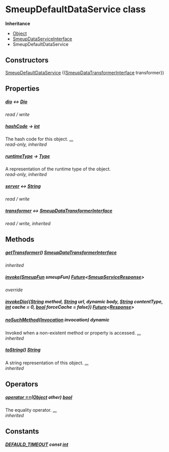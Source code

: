 


# SmeupDefaultDataService class











**Inheritance**

- [Object](https://api.flutter.dev/flutter/dart-core/Object-class.html)
- [SmeupDataServiceInterface](../smeup_services_smeup_data_service_interface/SmeupDataServiceInterface-class.md)
- SmeupDefaultDataService






## Constructors

[SmeupDefaultDataService](../smeup_services_smeup_default_data_service/SmeupDefaultDataService/SmeupDefaultDataService.md) ({[SmeupDataTransformerInterface](../smeup_services_transformers_smeup_data_transformer_interface/SmeupDataTransformerInterface-class.md) transformer})

    


## Properties

##### [dio](../smeup_services_smeup_default_data_service/SmeupDefaultDataService/dio.md) &#8596; [Dio](https://pub.dev/documentation/dio/4.0.0/dio/Dio-class.html)



   
_read / write_



##### [hashCode](https://api.flutter.dev/flutter/dart-core/Object/hashCode.html) &#8594; [int](https://api.flutter.dev/flutter/dart-core/int-class.html)



The hash code for this object. [...](https://api.flutter.dev/flutter/dart-core/Object/hashCode.html)  
_read-only, inherited_



##### [runtimeType](https://api.flutter.dev/flutter/dart-core/Object/runtimeType.html) &#8594; [Type](https://api.flutter.dev/flutter/dart-core/Type-class.html)



A representation of the runtime type of the object.   
_read-only, inherited_



##### [server](../smeup_services_smeup_default_data_service/SmeupDefaultDataService/server.md) &#8596; [String](https://api.flutter.dev/flutter/dart-core/String-class.html)



   
_read / write_



##### [transformer](../smeup_services_smeup_data_service_interface/SmeupDataServiceInterface/transformer.md) &#8596; [SmeupDataTransformerInterface](../smeup_services_transformers_smeup_data_transformer_interface/SmeupDataTransformerInterface-class.md)



   
_read / write, inherited_




## Methods

##### [getTransformer](../smeup_services_smeup_data_service_interface/SmeupDataServiceInterface/getTransformer.md)() [SmeupDataTransformerInterface](../smeup_services_transformers_smeup_data_transformer_interface/SmeupDataTransformerInterface-class.md)



   
_inherited_



##### [invoke](../smeup_services_smeup_default_data_service/SmeupDefaultDataService/invoke.md)([SmeupFun](../smeup_models_smeup_fun/SmeupFun-class.md) smeupFun) [Future](https://api.flutter.dev/flutter/dart-async/Future-class.html)&lt;[SmeupServiceResponse](../smeup_services_smeup_service_response/SmeupServiceResponse-class.md)>



   
_override_



##### [invokeDio](../smeup_services_smeup_default_data_service/SmeupDefaultDataService/invokeDio.md)({[String](https://api.flutter.dev/flutter/dart-core/String-class.html) method, [String](https://api.flutter.dev/flutter/dart-core/String-class.html) url, dynamic body, [String](https://api.flutter.dev/flutter/dart-core/String-class.html) contentType, [int](https://api.flutter.dev/flutter/dart-core/int-class.html) cache = 0, [bool](https://api.flutter.dev/flutter/dart-core/bool-class.html) forceCache = false}) [Future](https://api.flutter.dev/flutter/dart-async/Future-class.html)&lt;[Response](https://pub.dev/documentation/dio/4.0.0/dio/Response-class.html)>



   




##### [noSuchMethod](https://api.flutter.dev/flutter/dart-core/Object/noSuchMethod.html)([Invocation](https://api.flutter.dev/flutter/dart-core/Invocation-class.html) invocation) dynamic



Invoked when a non-existent method or property is accessed. [...](https://api.flutter.dev/flutter/dart-core/Object/noSuchMethod.html)  
_inherited_



##### [toString](https://api.flutter.dev/flutter/dart-core/Object/toString.html)() [String](https://api.flutter.dev/flutter/dart-core/String-class.html)



A string representation of this object. [...](https://api.flutter.dev/flutter/dart-core/Object/toString.html)  
_inherited_




## Operators

##### [operator ==](https://api.flutter.dev/flutter/dart-core/Object/operator_equals.html)([Object](https://api.flutter.dev/flutter/dart-core/Object-class.html) other) [bool](https://api.flutter.dev/flutter/dart-core/bool-class.html)



The equality operator. [...](https://api.flutter.dev/flutter/dart-core/Object/operator_equals.html)  
_inherited_






## Constants

##### [DEFAULD_TIMEOUT](../smeup_services_smeup_default_data_service/SmeupDefaultDataService/DEFAULD_TIMEOUT-constant.md) const [int](https://api.flutter.dev/flutter/dart-core/int-class.html)



   









